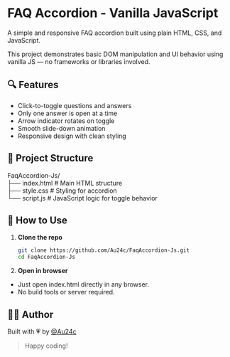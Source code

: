 # FAQ Accordion - Vanilla JavaScript

A simple and responsive FAQ accordion built using plain HTML, CSS, and JavaScript.

This project demonstrates basic DOM manipulation and UI behavior using vanilla JS — no frameworks or libraries involved.




## 🔍 Features

- Click-to-toggle questions and answers
- Only one answer is open at a time
- Arrow indicator rotates on toggle
- Smooth slide-down animation
- Responsive design with clean styling



## 📁 Project Structure
FaqAccordion-Js/ <br>
├── index.html # Main HTML structure <br>
├── style.css # Styling for accordion <br>
└── script.js # JavaScript logic for toggle behavior



## 🚀 How to Use

1. **Clone the repo**
   ```bash
   git clone https://github.com/Au24c/FaqAccordion-Js.git
   cd FaqAccordion-Js

2. **Open in browser**

 + Just open index.html directly in any browser.
 + No build tools or server required.

## 🙋‍♂️ Author
Built with 💗 by [@Au24c](https://github.com/Au24c)

> Happy coding!
